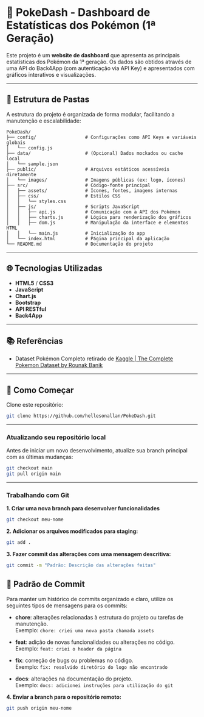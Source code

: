 # 🧩 PokeDash - Dashboard de Estatísticas dos Pokémon (1ª Geração)

Este projeto é um **website de dashboard** que apresenta as principais estatísticas dos Pokémon da 1ª geração. Os dados são obtidos através de uma API do Back4App (com autenticação via API Key) e apresentados com gráficos interativos e visualizações.

---

## 📁 Estrutura de Pastas

A estrutura do projeto é organizada de forma modular, facilitando a manutenção e escalabilidade:

```plaintext
PokeDash/
├── config/                  # Configurações como API Keys e variáveis globais
│   └── config.js
├── data/                    # (Opcional) Dados mockados ou cache local
│   └── sample.json
├── public/                  # Arquivos estáticos acessíveis diretamente
│   └── images/              # Imagens públicas (ex: logo, ícones)
├── src/                     # Código-fonte principal
│   ├── assets/              # Ícones, fontes, imagens internas
│   ├── css/                 # Estilos CSS
│   │   └── styles.css
│   ├── js/                  # Scripts JavaScript
│   │   ├── api.js           # Comunicação com a API dos Pokémon
│   │   ├── charts.js        # Lógica para renderização dos gráficos
│   │   ├── dom.js           # Manipulação da interface e elementos HTML
│   │   └── main.js          # Inicialização do app
│   └── index.html           # Página principal da aplicação
└── README.md                # Documentação do projeto
```

---

## 🌐 Tecnologias Utilizadas

- **HTML5** / **CSS3**
- **JavaScript**
- **Chart.js**
- **Bootstrap**
- **API RESTful**
- **Back4App**

---

## 📚 Referências

- Dataset Pokémon Completo retirado de [Kaggle | The Complete Pokemon Dataset by Rounak Banik](https://www.kaggle.com/datasets/rounakbanik/pokemon)

---

## 🚀 Como Começar

Clone este repositório:

```bash
git clone https://github.com/hellesonallan/PokeDash.git
```

---

### Atualizando seu repositório local

Antes de iniciar um novo desenvolvimento, atualize sua branch principal com as últimas mudanças:

```bash
git checkout main
git pull origin main
```

---

### Trabalhando com Git

**1. Criar uma nova branch para desenvolver funcionalidades**

```bash
git checkout meu-nome
```

**2. Adicionar os arquivos modificados para staging:**

```bash
git add .
```

**3. Fazer commit das alterações com uma mensagem descritiva:**

```bash
git commit -m "Padrão: Descrição das alterações feitas"
```

## 📝 Padrão de Commit

Para manter um histórico de commits organizado e claro, utilize os seguintes tipos de mensagens para os commits:

- **chore**: alterações relacionadas à estrutura do projeto ou tarefas de manutenção.  
  Exemplo: `chore: criei uma nova pasta chamada assets`

- **feat**: adição de novas funcionalidades ou alterações no código.  
  Exemplo: `feat: criei o header da página`

- **fix**: correção de bugs ou problemas no código.  
  Exemplo: `fix: resolvido diretório do logo não encontrado`

- **docs**: alterações na documentação do projeto.  
  Exemplo: `docs: adicionei instruções para utilização do git`

**4. Enviar a branch para o repositório remoto:**

```bash
git push origin meu-nome
```
